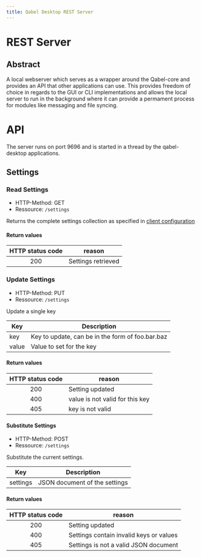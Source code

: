 ```yaml
---
title: Qabel Desktop REST Server
---
```


# REST Server

## Abstract

A local webserver which serves as a wrapper around the Qabel-core and provides an API that other applications can use. This provides freedom of choice in regards to the GUI or CLI implementations and allows the local server to run in the background where it can provide a permament process for modules like messaging and file syncing.

# API

The server runs on port 9696 and is started in a thread by the qabel-desktop applications.

## Settings

### Read Settings

* HTTP-Method: GET
* Ressource: `/settings`

Returns the complete settings collection as specified in [client configuration](../Qabel-Client-Configuration)

#### Return values

|HTTP status code|reason|
|:----------------:|------|
| 200 | Settings retrieved |

### Update Settings

* HTTP-Method: PUT
* Ressource: `/settings`

Update a single key

| Key | Description |
| --- | ----------- |
| key | Key to update, can be in the form of foo.bar.baz |
| value | Value to set for the key |

#### Return values

|HTTP status code|reason|
|:----------------:|------|
| 200 | Setting updated |
| 400 | value is not valid for this key |
| 405 | key is not valid |

#### Substitute Settings

* HTTP-Method: POST
* Ressource: `/settings`

Substitute the current settings.

| Key | Description |
| --- | ----------- |
| settings | JSON document of the settings |

#### Return values

|HTTP status code|reason|
|:----------------:|------|
| 200 | Setting updated |
| 400 | Settings contain invalid keys or values |
| 405 | Settings is not a valid JSON document |

